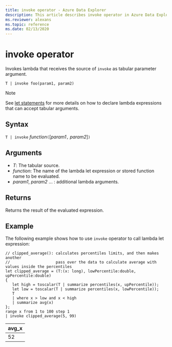 ```yaml
---
title: invoke operator - Azure Data Explorer
description: This article describes invoke operator in Azure Data Explorer.
ms.reviewer: alexans
ms.topic: reference
ms.date: 02/13/2020
---
```

# invoke operator

Invokes lambda that receives the source of `invoke` as tabular parameter argument.

```kusto
T | invoke foo(param1, param2)
```

> [!NOTE]
> See [let statements](./letstatement.md) for more details on how to declare lambda expressions that can accept tabular arguments.
 
## Syntax

`T | invoke` *function*`(`[*param1*`,` *param2*]`)`

## Arguments

* *T*: The tabular source.
* *function*: The name of the lambda let expression or stored function name to be evaluated.
* *param1*, *param2* ... : additional lambda arguments.

## Returns

Returns the result of the evaluated expression.

## Example

The following example shows how to use `invoke` operator to call lambda let expression:

<!-- csl: https://help.kusto.windows.net/Samples -->
```kusto
// clipped_average(): calculates percentiles limits, and then makes another 
//                    pass over the data to calculate average with values inside the percentiles
let clipped_average = (T:(x: long), lowPercentile:double, upPercentile:double)
{
   let high = toscalar(T | summarize percentiles(x, upPercentile));
   let low = toscalar(T | summarize percentiles(x, lowPercentile));
   T 
   | where x > low and x < high
   | summarize avg(x) 
};
range x from 1 to 100 step 1
| invoke clipped_average(5, 99)
```

|avg_x|
|---|
|52|
